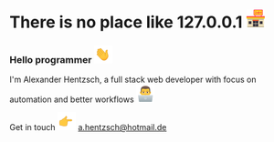 # There is no place like 127.0.0.1 <img src="https://github.com/AlexanderHentzsch/AlexanderHentzsch/blob/main/joypixels/1f3ea.png?raw=true"></img>

### Hello programmer <img src="https://github.com/AlexanderHentzsch/AlexanderHentzsch/blob/main/joypixels/waving_hand.gif?raw=true"></img>

I'm Alexander Hentzsch, a full stack web developer with focus on
automation and better workflows <img src="https://github.com/AlexanderHentzsch/AlexanderHentzsch/blob/main/joypixels/1f468-1f4bb.png?raw=true"></img>

Get in touch <img src="https://github.com/AlexanderHentzsch/AlexanderHentzsch/blob/main/joypixels/backhand_index_pointing_right.gif?raw=true"></img> a.hentzsch@hotmail.de
